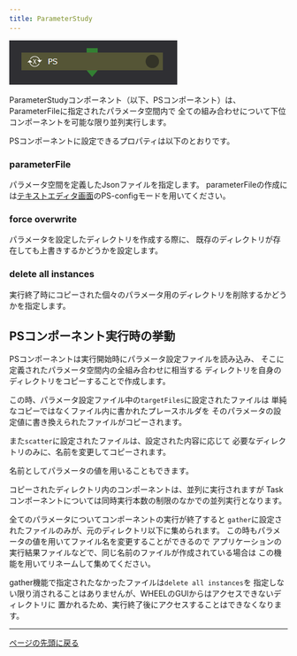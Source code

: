 ```yaml
---
title: ParameterStudy
---
```


![img](./img/PS.png "Parameter Study")

ParameterStudyコンポーネント（以下、PSコンポーネント）は、
ParameterFileに指定されたパラメータ空間内で
全ての組み合わせについて下位コンポーネントを可能な限り並列実行します。


PSコンポーネントに設定できるプロパティは以下のとおりです。

### parameterFile
パラメータ空間を定義したJsonファイルを指定します。
parameterFileの作成には[テキストエディタ画面](../../2_WHEEL_manual/3_workflow_screen/3_editor.md)のPS-configモードを用いてください。

### force overwrite
パラメータを設定したディレクトリを作成する際に、
既存のディレクトリが存在しても上書きするかどうかを設定します。

### delete all instances
実行終了時にコピーされた個々のパラメータ用のディレクトリを削除するかどうかを指定します。


## PSコンポーネント実行時の挙動
PSコンポーネントは実行開始時にパラメータ設定ファイルを読み込み、
そこに定義されたパラメータ空間内の全組み合わせに相当する
ディレクトリを自身のディレクトリをコピーすることで作成します。

この時、パラメータ設定ファイル中の`targetFiles`に設定されたファイルは
単純なコピーではなくファイル内に書かれたプレースホルダを
そのパラメータの設定値に書き換えられたファイルがコピーされます。

また`scatter`に設定されたファイルは、設定された内容に応じて
必要なディレクトリのみに、名前を変更してコピーされます。

名前としてパラメータの値を用いることもできます。

コピーされたディレクトリ内のコンポーネントは、並列に実行されますが
Taskコンポーネントについては同時実行本数の制限のなかでの並列実行となります。

全てのパラメータについてコンポーネントの実行が終了すると
`gather`に設定されたファイルのみが、元のディレクトリ以下に集められます。
この時もパラメータの値を用いてファイル名を変更することができるので
アプリケーションの実行結果ファイルなどで、同じ名前のファイルが作成されている場合は
この機能を用いてリネームして集めてください。

gather機能で指定されたなかったファイルは`delete all instances`を
指定しない限り消されることはありませんが、WHEELのGUIからはアクセスできないディレクトリに
置かれるため、実行終了後にアクセスすることはできなくなります。

--------
[ページの先頭に戻る](#コンポーネントの詳細)
